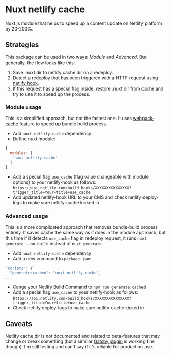 # Nuxt netlify cache

Nuxt.js module that helps to speed up a content update on Netlify platform by 20-200%.

## Strategies

This package can be used in two ways: *Module* and *Advanced*. But generally, the flow looks like this:
1. Save .nuxt dir to netlify cache dir on a redeploy.
2. Detect a redeploy that has been triggered with a HTTP-request using [netlify hook](https://docs.netlify.com/configure-builds/build-hooks/).
3. If this request has a special flag inside, restore .nuxt dir from cache and try to use it to speed up the process.

### Module usage

This is a simplified approach, but not the fastest one. It uses [webpack-cache](https://nuxtjs.org/api/configuration-build/#cache) feature to speed up bundle build process.

- Add `nuxt-netlify-cache` dependency
- Define nuxt module:
```js
{
  modules: [
   'nuxt-netlify-cache'
  ]
}
```
- Add a special flag `use_cache` (flag value changeable with module options) to your netlify-hook as follows:
`https://api.netlify.com/build_hooks/XXXXXXXXXXXXXXX?trigger_title=Your+title+use_cache`
- Add updated netlify-hook URL to your CMS and check netlify deploy-logs to make sure netlify-cache kicked in


### Advanced usage

This is a more complicated approach that removes bundle-build process entirely. It saves cache the same way as it does in the module approach, but this time if it detects `use_cache` flag in redeploy request, it runs `nuxt generate --no-build` instead of `nuxt generate`.

- Add `nuxt-netlify-cache` dependency
- Add a new command to `package.json`
```js
"scripts": {
  "generate:cached": "nuxt-netlify-cache",
...
```
- Cange your Netlify Build Command to `npm run generate:cached`
- Add a special flag `use_cache` to your netlify-hook as follows:
`https://api.netlify.com/build_hooks/XXXXXXXXXXXXXXX?trigger_title=Your+title+use_cache`
- Check netlify deploy-logs to make sure netlify-cache kicked in


## Caveats

Netlify cache dir is not documented and related to beta-features that may change or break something (but a simillar [Gatsby plugin](https://github.com/axe312ger/gatsby-plugin-netlify-cache/) is working fine though). I'm still testing and can't say if it's reliable for production use.
